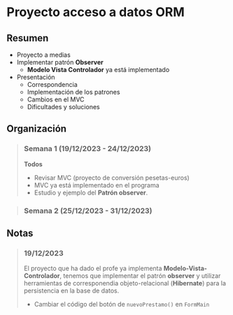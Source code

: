 # Proyecto acceso a datos ORM

## Resumen

- Proyecto a medias
- Implementar patrón **Observer** 
    - **Modelo Vista Controlador** ya está implementado
- Presentación
    - Correspondencia
    - Implementación de los patrones
    - Cambios en el MVC
    - Dificultades y soluciones

## Organización

> ### Semana 1 (19/12/2023 - 24/12/2023)
> 
> **Todos**
> - Revisar MVC (proyecto de conversión pesetas-euros)
> - MVC ya está implementado en el programa
> - Estudio y ejemplo del **Patrón observer**.

> ### Semana 2 (25/12/2023 - 31/12/2023)
>
>

## Notas

> ### 19/12/2023
> 
> El proyecto que ha dado el profe ya implementa **Modelo-Vista-Controlador**,
> tenemos que implementar el patrón **observer** y utilizar herramientas de
> corresponendia objeto-relacional (**Hibernate**) para la persistencia en la
> base de datos.
> 
> - Cambiar el código del botón de `nuevoPrestamo()` en `FormMain`


